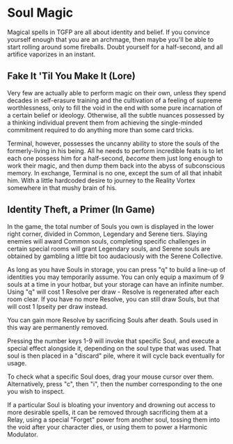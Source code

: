 # Soul Magic

Magical spells in TGFP are all about identity and belief. If you convince yourself enough that you are an archmage, then maybe you'll be able to start rolling around some fireballs. Doubt yourself for a half-second, and all artifice vaporizes in an instant.

## Fake It 'Til You Make It (Lore)

Very few are actually able to perform magic on their own, unless they spend decades in self-erasure training and the cultivation of a feeling of supreme worthlessness, only to fill the void in the end with some pure incarnation of a certain belief or ideology. Otherwise, all the subtle nuances possessed by a thinking individual prevent them from achieving the single-minded commitment required to do anything more than some card tricks.

Terminal, however, possesses the uncanny ability to store the souls of the formerly-living in his being. All he needs to perform incredible feats is to let each one possess him for a half-second, *become* them just long enough to work their magic, and then dump them back into the abyss of subconscious memory. In exchange, Terminal is no one, except the sum of all that inhabit him. With a little hardcoded desire to journey to the Reality Vortex somewhere in that mushy brain of his.

## Identity Theft, a Primer (In Game)

In the game, the total number of Souls you own is displayed in the lower right corner, divided in Common, Legendary and Serene tiers. Slaying enemies will award Common souls, completing specific challenges in certain special rooms will grant Legendary souls, and Serene souls are obtained by gambling a little bit too audaciously with the Serene Collective.

As long as you have Souls in storage, you can press "q" to build a line-up of identities you may temporarily assume. You can only equip a maximum of 9 souls at a time in your hotbar, but your storage can have an infinite number. Using "q" will cost 1 Resolve per draw - Resolve is regenerated after each room clear. If you have no more Resolve, you can still draw Souls, but that will cost 1 Ipseity per draw instead.

You can gain more Resolve by sacrificing Souls after death. Souls used in this way are permanently removed.

Pressing the number keys 1-9 will invoke that specific Soul, and execute a special effect alongside it, depending on the soul type that was used. That soul is then placed in a "discard" pile, where it will cycle back eventually for usage.

To check what a specific Soul does, drag your mouse cursor over them. Alternatively, press "c", then "i", then the number corresponding to the one you wish to inspect.

If a particular Soul is bloating your inventory and drowning out access to more desirable spells, it can be removed through sacrificing them at a Relay, using a special "Forget" power from another soul, tossing them into the void after your character dies, or using them to power a Harmonic Modulator.